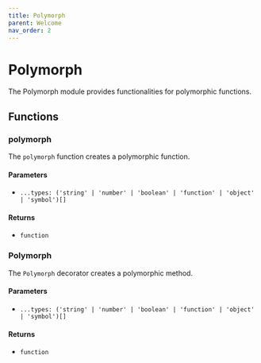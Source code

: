 ```yaml
---
title: Polymorph
parent: Welcome
nav_order: 2
---
```


# Polymorph

The Polymorph module provides functionalities for polymorphic functions.

## Functions

### polymorph

The `polymorph` function creates a polymorphic function.

#### Parameters

- `...types: ('string' | 'number' | 'boolean' | 'function' | 'object' | 'symbol')[]`

#### Returns

- `function`

### Polymorph

The `Polymorph` decorator creates a polymorphic method.

#### Parameters

- `...types: ('string' | 'number' | 'boolean' | 'function' | 'object' | 'symbol')[]`

#### Returns

- `function`
